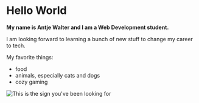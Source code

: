 # Hello World

**My name is Antje Walter and I am a Web Development student.**

I am looking forward to learning a bunch of new stuff to change my career to tech.

My favorite things:
- food
- animals, especially cats and dogs
- cozy gaming

![This is the sign you've been looking for](https://images.unsplash.com/photo-1496449903678-68ddcb189a24?ixlib=rb-1.2.1&ixid=MnwxMjA3fDB8MHxwaG90by1wYWdlfHx8fGVufDB8fHx8&auto=format&fit=crop&w=2670&q=80)

